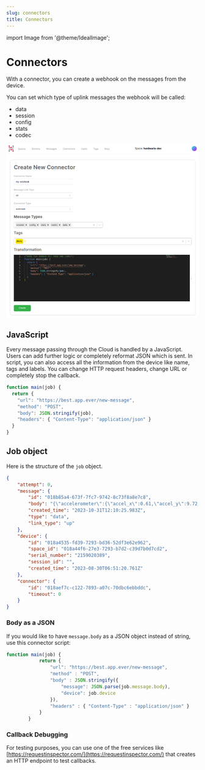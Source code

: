 ```yaml
---
slug: connectors
title: Connectors
---
```

import Image from '@theme/IdealImage';

# Connectors

With a connector, you can create a webhook on the messages from the device.

You can set which type of uplink messages the webhook will be called:
- data
- session
- config
- stats
- codec

![](connector-new.png)

## JavaScript

Every message passing through the Cloud is handled by a JavaScript. Users can add further logic or completely reformat JSON which is sent. In script, you can also access all the information from the device like name, tags and labels. You can change HTTP request headers, change URL or completely stop the callback.

```js
function main(job) {
  return {
    "url": "https://best.app.ever/new-message",
    "method": "POST",
    "body": JSON.stringify(job),
    "headers": { "Content-Type": "application/json" }
  }
}
```

## Job object

Here is the structure of the `job` object.

```json
{
    "attempt": 0,
    "message": {
        "id": "018b85a4-673f-7fc7-9742-8c73f8a8e7c8",
        "body": "{\"accelerometer\":{\"accel_x\":0.61,\"accel_y\":9.72,\"accel_z\":0.07,\"orientation\":3},\"battery\":{\"current_load\":26,\"voltage_load\":2.65,\"voltage_rest\":2.8},\"frame\":{\"protocol\":3,\"sequence\":3,\"timestamp\":1698754222},\"network\":{\"parameter\":{\"band\":20,\"cid\":658209,\"earfcn\":6447,\"ecl\":0,\"eest\":7,\"plmn\":23003,\"rsrp\":-91,\"rsrq\":-5,\"snr\":10}},\"state\":{\"uptime\":86461},\"thermometer\":{\"temperature\":21.37}}",
        "created_time": "2023-10-31T12:10:25.983Z",
        "type": "data",
        "link_type": "up"
    },
    "device": {
        "id": "018a4535-fd39-7293-bd36-52df3e62e962",
        "space_id": "018a44f6-27e3-7293-b7d2-c39d7b0d7cd2",
        "serial_number": "2159020389",
        "session_id": "",
        "created_time": "2023-08-30T06:51:20.761Z"
    },
    "connector": {
        "id": "018aef7c-c122-7893-a07c-70dbc6ebbddc",
        "timeout": 0
    }
}
```

### Body as a JSON

If you would like to have `message.body` as a JSON object instead of string, use this connector script:

```js
function main(job) {
			return {
				"url": "https://best.app.ever/new-message",
				"method" : "POST",
				"body" : JSON.stringify({
					"message": JSON.parse(job.message.body),
					"device": job.device
				}),
				"headers" : { "Content-Type" : "application/json" }
			}
		}
```

### Callback Debugging

For testing purposes, you can use one of the free services like [https://requestinspector.com/](https://requestinspector.com/) that creates an HTTP endpoint to test callbacks.
